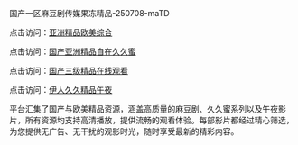 国产一区麻豆剧传媒果冻精品-250708-maTD

点击访问：<a href="https://heiliaoe8ajia.pages.dev">亚洲精品欧美综合</a>

点击访问：<a href="https://heiliaoxqkkct.pages.dev">国产亚洲精品自在久久蜜</a>

点击访问：<a href="https://heiliaoxwd5i8.pages.dev">国产三级精品在线观看</a>

点击访问：<a href="https://heiliaowt0d7p.pages.dev">伊人久久精品午夜</a>

平台汇集了国产与欧美精品资源，涵盖高质量的麻豆剧、久久蜜系列以及午夜影片，所有资源均支持高清播放，提供流畅的观看体验。每部影片都经过精心筛选，为您提供无广告、无干扰的观影时光，随时享受最新的精彩内容。

<span style="display:none;">[Canonical link](https://github.com/lvs20250708/lvs12 ）</span>
